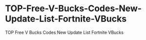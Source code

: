 # TOP-Free-V-Bucks-Codes-New-Update-List-Fortnite-VBucks
TOP Free V Bucks Codes New Update List Fortnite VBucks
